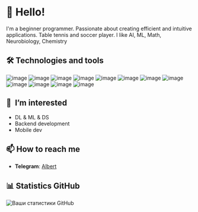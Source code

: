 # 👋 Hello!

I'm a beginner programmer. Passionate about creating efficient and intuitive applications. Table tennis and soccer player. I like AI, ML, Math, Neurobiology, Chemistry

## 🛠️ Technologies and tools

![image](https://github.com/user-attachments/assets/8a898156-0498-47bb-8b1c-7376df1f2ec3) ![image](https://github.com/user-attachments/assets/3f1740cb-cdd7-4149-8965-735b3fe91f0f) ![image](https://github.com/user-attachments/assets/bfc38ab0-dc16-4e16-b8fc-dae05c08c1bf) ![image](https://github.com/user-attachments/assets/5a3b72d2-c468-42ed-b5d0-d0613a3467e7) ![image](https://github.com/user-attachments/assets/c2a72b4e-b029-4ddd-951a-e0d15ac51949) ![image](https://github.com/user-attachments/assets/f5624cd6-38cc-4178-a510-de020f57afbc) ![image](https://github.com/user-attachments/assets/dd9ea9bf-af2d-44aa-9260-a9f79dcd3cfd) ![image](https://github.com/user-attachments/assets/0119e201-4a85-4d04-9d76-84591b68e45a) ![image](https://github.com/user-attachments/assets/5893a295-ef22-4782-b3c0-5f323773bd5a) ![image](https://github.com/user-attachments/assets/5483f457-d292-4aee-ab19-36d23f0ccfdc) ![image](https://github.com/user-attachments/assets/c58f9bdd-f208-4606-b1c1-fa15ff714499) ![image](https://github.com/user-attachments/assets/eec4ffe4-2223-4c0d-8924-51079d3fadc8)

## 🌱  I’m interested 
- DL & ML & DS
- Backend development 
- Mobile dev

## 📫 How to reach me
- **Telegram**: [Albert](https://t.me/itbert) 

## 📊 Statistics GitHub 
![Ваши статистики GitHub](https://github-readme-stats.vercel.app/api?username=itbert&show_icons=true&theme=radical) 

